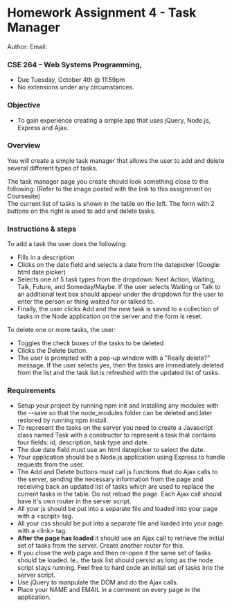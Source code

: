 # Homework Assignment 4 - Task Manager

Author:
Email:

### CSE 264 – Web Systems Programming,

- Due Tuesday, October 4th @ 11:59pm
- No extensions under any circumstances.

### Objective

- To gain experience creating a simple app that uses jQuery, Node.js, Express and Ajax.

### Overview

You will create a simple task manager that allows the user to add and delete several different types of tasks.

The task manager page you create should look something close to the following:
(Refer to the image posted with the link to this assignment on Coursesite)  
The current list of tasks is shown in the table on the left. The form with 2 buttons on the right is used to add and delete tasks.

### Instructions & steps

To add a task the user does the following:

- Fills in a description
- Clicks on the date field and selects a date from the datepicker (Google: html date picker)
- Selects one of 5 task types from the dropdown: Next Action, Waiting, Talk, Future, and Someday/Maybe. If the user selects Waiting or Talk to an additional text box should appear under the dropdown for the user to enter the person or thing waited for or talked to.
- Finally, the user clicks Add and the new task is saved to a collection of tasks in the Node application on the server and the form is reset.

To delete one or more tasks, the user:

- Toggles the check boxes of the tasks to be deleted
- Clicks the Delete button.
- The user is prompted with a pop-up window with a "Really delete?" message. If the user selects yes, then the tasks are immediately deleted from the list and the task list is refreshed with the updated list of tasks.

### Requirements

- Setup your project by running npm init and installing any modules with the --save so that the node_modules folder can be deleted and later restored by running npm install.
- To represent the tasks on the server you need to create a Javascript class named Task with a constructor to represent a task that contains four fields: id, description, task type and date.
- The due date field must use an html datepicker to select the date.
- Your application should be a Node.js application using Express to handle requests from the user.
- The Add and Delete buttons must call js functions that do Ajax calls to the server, sending the necessary information from the page and receiving back an updated list of tasks which are used to replace the current tasks in the table. Do not reload the page. Each Ajax call should have it's own router in the server script.
- All your js should be put into a separate file and loaded into your page with a &lt;script&gt; tag.
- All your css should be put into a separate file and loaded into your page with a &lt;link&gt; tag.
- **After the page has loaded** it should use an Ajax call to retrieve the initial set of tasks from the server. Create another router for this.
- If you close the web page and then re-open it the same set of tasks should be loaded. Ie., the task list should persist as long as the node script stays running. Feel free to hard code an initial set of tasks into the server script.
- Use jQuery to manpulate the DOM and do the Ajax calls.
- Place your NAME and EMAIL in a comment on every page in the application.
